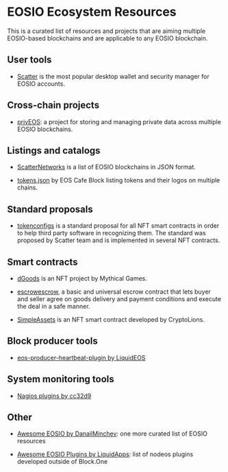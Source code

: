 # EOSIO Ecosystem Resources

This is a curated list of resources and projects that are aiming multiple EOSIO-based blockchains and are applicable to any EOSIO blockchain.


## User tools

* [Scatter](https://get-scatter.com/) is the most popular desktop wallet and security manager for EOSIO accounts.

## Cross-chain projects

* [privEOS](https://priveos.io/): a project for storing and managing private data across multiple EOSIO blockchains.

## Listings and catalogs

* [ScatterNetworks](https://github.com/GetScatter/ScatterNetworks) is a list of EOSIO blockchains in JSON format.

* [tokens.json](https://github.com/eoscafe/eos-airdrops/blob/master/tokens.json) by EOS Cafe Block listing tokens and their logos on multiple chains.

## Standard proposals

* [tokenconfigs](https://github.com/eosio-standards-wg/tokenconfigs) is a standard proposal for all NFT smart contracts in order to help third party software in recognizing them. The standard was proposed by Scatter team and is implemented in several NFT contracts.



## Smart contracts

* [dGoods](https://dgoods.org/) is an NFT project by Mythical Games.

* [escrowescrow](https://github.com/eos-geneva/escrowescrow), a basic and universal escrow contract that lets buyer and seller agree on goods delivery and payment conditions and execute the deal in a safe manner.

* [SimpleAssets](https://github.com/CryptoLions/SimpleAssets) is an NFT smart contract developed by CryptoLions.


## Block producer tools

* [eos-producer-heartbeat-plugin by LiquidEOS](https://github.com/LiquidEOS/eos-producer-heartbeat-plugin)

## System monitoring tools

* [Nagios plugins by cc32d9](https://github.com/cc32d9/eos-nagios-plugins)

## Other

* [Awesome EOSIO by DanailMinchev](https://github.com/DanailMinchev/awesome-eosio): one more curated list of EOSIO resources

* [Awesome EOSIO Plugins by LiquidApps](https://github.com/liquidapps-io/awesome-eosio-plugins): list of nodeos plugins developed outside of Block.One

